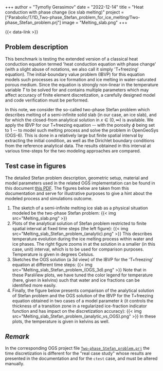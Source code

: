 +++
author = "Tymofiy Gerasimov"
date = "2022-12-14"
title = "Heat conduction with phase change (ice slab melting)"
project = ["Parabolic/T/1D_Two-phase_Stefan_problem_for_ice_melting/Two-phase_Stefan_problem.prj"]
image = "Melting_slab.png"
+++

{{< data-link >}}

## Problem description

This benchmark is testing the extended version of a classical heat conduction equation termed 'heat conduction equation with phase change' (with a slight abuse of notations, we also call it simply 'T+freezing' equation). The initial-boundary value problem (IBVP) for this equation models such processes as ice formation and ice melting in water-saturated porous medium. Since the equation is strongly non-linear in the temperature variable $T$ to be solved for and contains multiple parameters which may affect accuracy of finite element discretization, a carefully designed model and code verification must be performed.

In this note, we consider the so-called two-phase Stefan problem which describes melting of a semi-infinite solid slab (in our case, an ice slab), and for which the closed-from analytical solution in $x\in(0,\infty)$ is available. We apply the IBVP for our T+freezing equation -- with the porosity $\phi$ being set to 1 -- to model such melting process and solve the problem in OpenGeoSys (OGS-6). This is done in a relatively large but finite spatial interval by extracting the initial condition, as well as the Dirichlet boundary conditions from the reference analytical data. The results obtained in this interval at various time-steps for the two modeling approaches are compared.

## Test case in figures

The detailed Stefan problem description, geometric setup, material and model parameters used in the related OGS implementation can be found in this document [this PDF](Heat_conduction_phase_change_(ice_slab_melting).pdf). The figures below are taken from this documentation and serve for illustrative purposes to give a hint about the modeled process and simulations outcome.

1. The sketch of a semi-infinite melting ice slab as a physical situation modeled be the two-phase Stefan problem:
{{< img src="Melting_slab.png" >}}
2. Plots of the analytical solution of Stefan problem restricted to finite spatial interval at fixed time steps (the left figure):
{{< img src="Melting_slab_Stefan_problem_(analytic).png" >}}
This describes temperature evolution during the ice melting process within water and ice phases. The right figure zooms in at the solution in a smaller (in this case, unit) interval, which is to be used for comparison purposes. Temperature is given in degrees Celsius.
3. Sketches the OGS solution (a 3d view) of the IBVP for the 'T+freezing' equation at different time steps:
{{< img src="Melting_slab_Stefan_problem_(OGS_3d).png" >}}
Note that in these ParaView plots, we have tuned the color legend for temperature (here, given in kelvins) such that water and ice fractions can be identified more easily.
4. Finally, the figure below presents comparison of the analytical solution of Stefan problem and the OGS solution of the IBVP for the T+freezing equation obtained in two cases of a model parameter $k$ (it controls the thickness of a transition zone in a regularized ice-fraction indicator function and has impact on the discretization accuracy):
{{< img src="Melting_slab_Stefan_problem_(analytic_vs_OGS).png" >}}
In these plots, the temperature is given in kelvins as well.

## *Remark*

In the corresponding OGS project file [`Two-phase_Stefan_problem.prj`](https://gitlab.opengeosys.org/ogs/ogs/-/blob/master/Tests/Data/Parabolic/T/1D_Two-phase_Stefan_problem_for_ice_melting/Two-phase_Stefan_problem.prj) the time discretization is different for the "real case study" whose results are presented in the documentation and for the `ctest` case, and must be altered manually.
